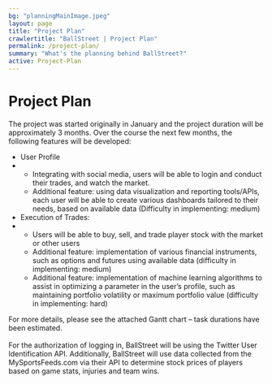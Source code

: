 ```yaml
---
bg: "planningMainImage.jpeg"
layout: page
title: "Project Plan"
crawlertitle: "BallStreet | Project Plan"
permalink: /project-plan/
summary: "What's the planning behind BallStreet?"
active: Project-Plan
---
```

# Project Plan
The project was started originally in January and the project duration will be approximately 3 months.  Over the course the next few months, the following features will be developed:<br>
<ul>
<li>User Profile</li>
<li><ul><li>Integrating with social media, users will be able to login and conduct their trades, and watch the market.</li>
<li>Additional feature:  using data visualization and reporting tools/APIs, each user will be able to create various dashboards tailored to their needs, based on available data (Difficulty in implementing:  medium)</li></ul>
<li>Execution of Trades:</li>
<li><ul><li>Users will be able to buy, sell, and trade player stock with the market or other users </li>
<li>Additional feature:  implementation of various financial instruments, such as options and futures using available data (difficulty in implementing:  medium)</li>
<li>Additional feature:  implementation of machine learning algorithms to assist in optimizing a parameter in the user’s profile, such as maintaining portfolio volatility or maximum portfolio value (difficulty in implementing:  hard)</li></ul></ul>
For more details, please see the attached Gantt chart – task durations have been estimated.
<br><br>
For the authorization of logging in, BallStreet will be using the Twitter User Identification API. Additionally, BallStreet will use data collected from the MySportsFeeds.com via their API to determine stock prices of players based on game stats, injuries and team wins. 
